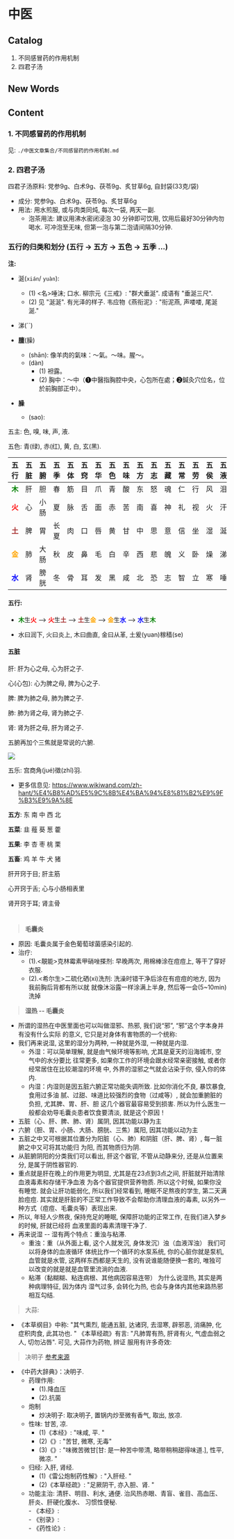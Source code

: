 # 中医



## Catalog
1. 不同感冒药的作用机制
2. 四君子汤




## New Words






## Content

### 1. 不同感冒药的作用机制
见: `./中医文章集合/不同感冒药的作用机制.md`

### 2. 四君子汤
四君子汤原料: 党参9g、白术9g、茯苓9g、炙甘草6g, 自封袋(33克/袋)
+ 成分: 党参9g、白术9g、茯苓9g、炙甘草6g
+ 用法: 用水煎服, 或与肉类同炖, 每次一袋, 两天一副. 
    - 泡茶用法: 建议用沸水密闭浸泡 30 分钟即可饮用, 饮用后最好30分钟内勿喝水. 可冲泡至无味, 但第一泡与第二泡请间隔30分钟. 



### 五行的归类和划分 (五行 -> 五方 -> 五色 -> 五季 ...)

**注:** 

- 涎(`xián`/ `yuàn`): 
    + (1) <名>唾沫; 口水. 柳宗元《三戒》: "群犬垂涎".  成语有 "垂涎三尺".
    + (2) 见 "涎涎". 有光泽的样子. 韦应物《燕衔泥》: "衔泥燕, 声喽喽, 尾涎涎."
    
- 涕(``)

- **膻**(臊)
    + (shān):  像羊肉的氣味：～氣。～味。腥～。
    + (dàn) 
    	- (1) 袒露。
    	- (2) 胸中：～中（➊中醫指胸腔中央，心包所在處；➋鍼灸穴位名，位於前胸部正中）。

- **臊**
	+ (sao): 

五主: 色, 嗅, 味, 声, 液.

五色: 青(绿), 赤(红), 黄, 白, 玄(黑).



| 五行 | 五脏 | 五腑 | 五季 | 五体 | 五窍 | 五华 | 五色 | 五味 | 五方 | 五志 | 五藏 | 五常 | 五劳 | 五侯 | 五液 | 五嗅 | 五声 |
| :--: | :--: | :--: | :--: | :--: | :--: | :--: | :--: | :--: | :--: | :--: | :--: | :--: | :--: | :--: | :--: | :--: | :--: |
| <strong style="color: green">木</strong>  |    肝    |  胆  |  春  |  筋  |  目  |  爪  |  青  |  酸  |  东  |  怒  |  魂  |  仁  |  行  |  风  |  泪  |  臊  |  呼  |
|  <strong style="color: red">火</strong>   | 心 | 小肠 |  夏  |  脉  |  舌  |  面  |  赤  |  苦  |  南  |  喜  |  神  |  礼  |  视  |  火  |  汗  |  焦  |  笑  |
| <strong style="color: brown">土</strong>  |    脾    |  胃  | 长夏 |  肉  |  口  |  唇  |  黄  |  甘  |  中  |  思  |  意  |  信  |  坐  |  湿  |  涎  |  香  |  歌  |
| <strong style="color: orange">金</strong> |    肺    | 大肠 |  秋  |  皮  |  鼻  |  毛  |  白  |  辛  |  西  |  悲  |  魄  |  义  |  卧  |  燥  |  涕  |  腥  | 哭 |
|  <strong style="color: blue">水</strong>  |    肾    | 膀胱 |  冬  |  骨  |  耳  |  发  |  黑  |  咸  |  北  |  恐  |  志  |  智  |  立  |  寒  | 唾 | 腐 | 呻 |

#### 五行: 

- <strong style="color: green">木</strong>生<strong style="color: red">火</strong>
    --> <strong style="color: red">火</strong>生<strong style="color: brown">土</strong>
    --> <strong style="color: brown">土</strong>生<strong style="color: orange">金</strong>
    --> <strong style="color: orange">金</strong>生<strong style="color: blue">水</strong>
    --> <strong style="color: blue">水</strong>生<strong style="color: green">木</strong>

- 水曰润下, 火曰炎上, 木曰曲直, 金曰从革, 土爰(yuan)稼穑(se)


#### 五脏

肝: 肝为心之母, 心为肝之子.

心(心包): 心为脾之母, 脾为心之子.

脾: 脾为肺之母, 肺为脾之子.

肺: 肺为肾之母, 肾为肺之子.

肾: 肾为肝之母, 肝为肾之子. 



五腑再加个三焦就是常说的六腑.

<img src="./images_chinese-medicine/11.jpg" style="box-shadow: 1px 1px 5px 3px #fafafa;">



五乐: 宫商角(jué)徵(zhǐ)羽. 

- 更多信息见: https://www.wikiwand.com/zh-hant/%E4%B8%AD%E5%9C%8B%E4%BA%94%E8%81%B2%E9%9F%B3%E9%9A%8E

**五方**: 东 南 中 西 北

**五菜**: 韭 薤 葵 葱 藿

**五果**: 李 杏 枣 桃 栗

**五畜**: 鸡 羊 牛 犬 猪



肝开窍于目; 肝主筋

心开窍于舌;  心与小肠相表里

肾开窍于耳; 肾主骨









# 

> **毛囊炎**

- 原因: 毛囊炎属于金色葡萄球菌感染引起的. 
- 治疗: 
    + (1).<靚能>克林霉素甲硝唑搽剂: 早晚两次, 用棉棒涂在痘痘上, 等干了穿好衣服. 
    + (2).<希尔生>二硫化硒(xi)洗剂: 洗澡时错干净后涂在有痘痘的地方, 因为我前胸后背都有所以就
        就像沐浴露一样涂满上半身, 然后等一会(5~10min)洗掉

> **湿热 -- 毛囊炎**

- 所谓的湿热在中医里面也可以叫做湿邪、热邪, 我们说“邪”, “邪”这个字本身并有没有什么实际
    的意义, 它只是对身体有害物质的一个统称:
- 我们再来说湿, 这里的湿分为两种, 一种就是外湿, 一种就是内湿. 
    + 外湿：可以简单理解, 就是由气候环境等影响, 尤其是夏天的沿海城市, 空气中的水分要比
        往常更多, 如果你工作的环境会跟水经常亲密接触, 或者你经常居住在比较潮湿的环境
        中, 外界的湿邪之气就会沾染于你, 侵入你的体内. 
    + 内湿：内湿则是因五脏六腑正常功能失调所致. 比如你消化不良, 暴饮暴食, 食用过多油
        腻、过甜、味道比较强烈的食物（过咸等）, 就会加重腑脏的负担, 尤其脾、胃、肝、胆
        这几个器官最容易受到损害.  所以为什么医生一般都会劝导毛囊炎患者饮食要清淡, 
        就是这个原因！
- 五脏（心、肝、脾、肺、肾）属阴, 因其功能以静为主
- 六腑（胆、胃、小肠、大肠、膀胱、三焦）属阳, 因其功能以动为主
- 五脏之中又可根据其位置分为阳脏（心、肺）和阴脏（肝、脾、肾）, 每一脏腑之中又可将其功能归
    为阳, 而其物质归为阴. 
- 从脏腑阴阳的分类我们可以看出, 肝这个器官, 不管从动静来分, 还是从位置来分, 是属于阴性器官的. 
- 重点就是肝在晚上的作用更为明显, 尤其是在23点到3点之间, 肝脏就开始清除血液毒素和存储干净血液
    为各个器官提供营养物质. 所以这个时候, 如果你没有睡觉. 就会让肝功能弱化, 所以我们经常看到, 
    睡眠不足熬夜的学生, 第二天满脸痘痘. 其实就是肝脏的不正常工作导致不会帮助你清理血液的毒素, 
    以另外一种方式（痘痘、毛囊炎等）表现出来. 
- 所以, 年轻人少熬夜, 保持充足的睡眠, 保障肝功能的正常工作, 在我们进入梦乡的时候, 肝就已经将
    血液里面的毒素清理干净了. 
- 再来说湿 -- 湿有两个特点：重浊与粘滞. 
    + 重浊：重（从外面上看, 这个人就发沉, 身体发沉）浊（血液浑浊） 我们可以将身体的血液循环
        体统比作一个循环的水泵系统, 你的心脏你就是泵机, 血管就是水管, 这两样东西都是天生的, 
        没有说谁能随便换一套的, 唯独可以改变的就是就是血管里流淌的血液. 
    + 粘滞（黏糊糊、粘连病根、其他病因容易连带） 为什么说湿热, 其实是两种病理特征, 因为体内
        湿气过多, 会转化为热, 也会与身体内其他来路热邪相互勾结. 

> 大蒜:

- 《本草纲目》中称: "其气熏烈, 能通五脏, 达诸窍, 去湿寒, 辟邪恶, 消痛肿, 化症积肉食, 此其功也. "
    《本草经疏》有言: "凡肺胃有热, 肝肾有火, 气虚血弱之人, 切勿沾唇". 可见, 大蒜作为药物, 辨证
     服用有许多奇效:

> 决明子 [参考来源](http://www.zysj.com.cn/zhongyaocai/yaocai_j/juemingzi.html)

- 《中药大辞典》：决明子. 
    + 药理作用: 
        - (1).降血压
        - (2).抗菌
    + 炮制 
        - 炒决明子: 取决明子, 置锅内炒至微有香气, 取出, 放凉. 
    + 性味: 甘苦, 凉. 
        - (1)《本经》: "味咸, 平. "
        - (2)《》: "苦甘, 微寒, 无毒"
        - (3)《》: "味微苦微甘[甘: 是一种苦中带清, 略带稍稍甜得味道.], 性平, 微凉. "
    + 归经: 入肝, 肾经. 
        - (1)《雷公炮制药性解》: "入肝经. "
        - (2)《本草经疏》: "足厥阴干, 亦入胆、肾. "
    + 功能主治: 清肝、明目、利水, 通便. 治风热赤眼、青盲、雀目、高血压、肝炎、肝硬化腹水、
        习惯性便秘.  
          - 《本经》:    
          - 《别录》:    
          - 《药性论》:    